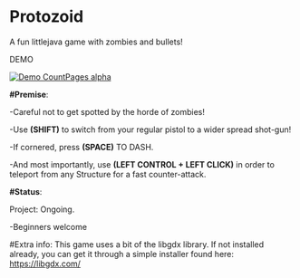 # Protozoid

A fun littlejava game with zombies and bullets!

DEMO


[![Demo CountPages alpha](https://j.gifs.com/GvPYm8.gif)](https://www.youtube.com/watch?v=ek1j272iAmc)



**#Premise**:

-Careful not to get spotted by the horde of zombies!

-Use **(SHIFT)** to switch from your regular pistol to a wider spread shot-gun!

-If cornered, press **(SPACE)** TO DASH.

-And most importantly, use **(LEFT CONTROL + LEFT CLICK)** in order to teleport from any Structure for a fast counter-attack.

**#Status**:

Project: Ongoing.

 -Beginners welcome
 
#Extra info:
This game uses a bit of the libgdx library.
If not installed already, you can get it through a simple installer found here:
https://libgdx.com/


